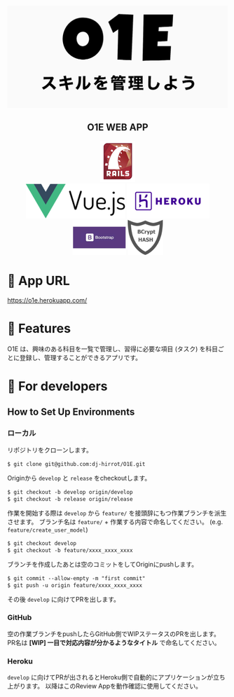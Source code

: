 <img src="https://github.com/dj-hirrot/O1E/blob/image/README/o1e_logo.png">
<h2 align="center">O1E WEB APP</h2>
<p align="center">
  <a href="https://rubyonrails.org/"><img src="https://github.com/dj-hirrot/O1E/blob/image/README/rails_logo.jpg" width="80px;" /></a>
  <br>
  <a href="https://jp.vuejs.org/index.html"><img src="https://github.com/dj-hirrot/O1E/blob/image/README/vue_logo.png" height="80px;" /></a>
  <a href="https://jp.heroku.com/"><img src="https://github.com/dj-hirrot/O1E/blob/image/README/heroku_logo.jpg" height="80px;" /></a>
  <a href="https://getbootstrap.com/"><img src="https://github.com/dj-hirrot/O1E/blob/image/README/bootstrap_logo.jpg" height="80px;" /></a>
  <a href="https://docs.rs/bcrypt/0.7.0/bcrypt/"><img src="https://github.com/dj-hirrot/O1E/blob/image/README/bcrypt_logo.jpg" height="80px;" /></a>
</p>

# 🍺 App URL
https://o1e.herokuapp.com/

# 🍺 Features
O1E は、興味のある科目を一覧で管理し、習得に必要な項目 (タスク) を科目ごとに登録し、管理することができるアプリです。

# 🍺 For developers
## How to Set Up Environments
### ローカル
リポジトリをクローンします。
```shell
$ git clone git@github.com:dj-hirrot/O1E.git
```
Originから `develop` と `release` をcheckoutします。
```shell
$ git checkout -b develop origin/develop
$ git checkout -b release origin/release
```
作業を開始する際は `develop` から `feature/` を接頭辞にもつ作業ブランチを派生させます。
ブランチ名は `feature/` + 作業する内容で命名してください。 (e.g. `feature/create_user_model`)
```shell
$ git checkout develop
$ git checkout -b feature/xxxx_xxxx_xxxx
```
ブランチを作成したあとは空のコミットをしてOriginにpushします。
```
$ git commit --allow-empty -m "first commit"
$ git push -u origin feature/xxxx_xxxx_xxxx
```
その後 `develop` に向けてPRを出します。

### GitHub
空の作業ブランチをpushしたらGitHub側でWIPステータスのPRを出します。
PR名は **[WIP] 一目で対応内容が分かるようなタイトル** で命名してください。

### Heroku
`develop` に向けてPRが出されるとHeroku側で自動的にアプリケーションが立ち上がります。
以降はこのReview Appを動作確認に使用してください。
